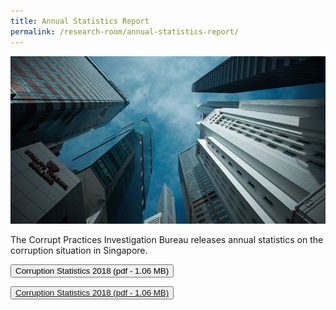 ```yaml
---
title: Annual Statistics Report
permalink: /research-room/annual-statistics-report/
---
```



<img src="/images/research-rm_cpib-buildings-sg.jpg" alt="Annual Statistics Report">

The Corrupt Practices Investigation Bureau releases annual statistics on the corruption situation in Singapore.

<a href="/files/CPIB_PR_Corruption_Stats_2018.pdf" target="_blank">
    <button>Corruption Statistics 2018 (pdf - 1.06 MB)</button>
</a>


<button type=“button”><a href=“/files/CPIB_PR_Corruption_Stats_2018.pdf” target="_blank">Corruption Statistics 2018 (pdf - 1.06 MB)</a></button>

